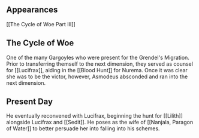 ## Appearances
[[The Cycle of Woe Part III]]

## The Cycle of Woe

One of the many Gargoyles who were present for the Grendel's Migration. Prior to transferring themself to the next dimension, they served as counsel for [[Lucifrax]], aiding in the [[Blood Hunt]] for Nurema. Once it was clear she was to be the victor, however, Asmodeus absconded and ran into the next dimension.

## Present Day

He eventually reconvened with Lucifrax, beginning the hunt for [[Lilith]] alongside Lucifrax and [[Sedit]]. He poses as the wife of [[Nanjala, Paragon of Water]] to better persuade her into falling into his schemes.
